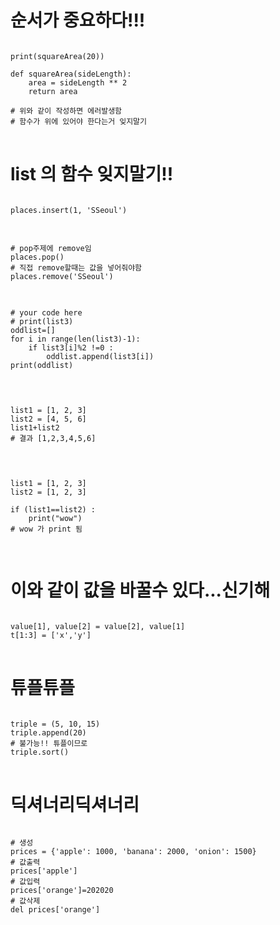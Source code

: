 # 순서가 중요하다!!!
<pre>
<code>
print(squareArea(20))

def squareArea(sideLength):
    area = sideLength ** 2
    return area

# 위와 같이 작성하면 에러발생함  
# 함수가 위에 있어야 한다는거 잊지말기 
</code>
</pre>

# list 의 함수 잊지말기!!
<pre>
<code>
places.insert(1, 'SSeoul')
</code>
</pre>

<pre>
<code>
# pop주제에 remove임 
places.pop()
# 직접 remove할때는 값을 넣어줘야함 
places.remove('SSeoul')
</code>
</pre>


<pre>
<code>
# your code here
# print(list3)
oddlist=[]
for i in range(len(list3)-1):
    if list3[i]%2 !=0 :
        oddlist.append(list3[i])
print(oddlist)
    
</code>
</pre>

<pre>
<code>
list1 = [1, 2, 3]
list2 = [4, 5, 6]
list1+list2
# 결과 [1,2,3,4,5,6]
    
</code>
</pre>

<pre>
<code>
list1 = [1, 2, 3]
list2 = [1, 2, 3]

if (list1==list2) :
    print("wow")
# wow 가 print 됨 
    
</code>
</pre>

# 이와 같이 값을 바꿀수 있다...신기해 

<pre>
<code>
value[1], value[2] = value[2], value[1]
t[1:3] = ['x','y']
</code>
</pre>

# 튜플튜플 
<pre>
<code>
triple = (5, 10, 15)
triple.append(20)
# 불가능!! 튜플이므로
triple.sort()
</code>
</pre>

# 딕셔너리딕셔너리 
<pre>
<code>
# 생성
prices = {'apple': 1000, 'banana': 2000, 'onion': 1500}
# 값출력
prices['apple']
# 값입력
prices['orange']=202020
# 값삭제
del prices['orange']
</code>
</pre>

